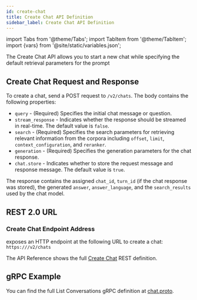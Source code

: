 ```yaml
---
id: create-chat
title: Create Chat API Definition
sidebar_label: Create Chat API Definition
---
```


import Tabs from '@theme/Tabs';
import TabItem from '@theme/TabItem';
import {vars} from '@site/static/variables.json';

The Create Chat API allows you to start a new chat while specifying the
default retrieval parameters for the prompt

## Create Chat Request and Response

To create a chat, send a POST request to `/v2/chats`. The body contains the
following properties:

- `query` - (Required) Specifies the initial chat message or question.
- `stream_response` - Indicates whether the response should be streamed in
  real-time. The default value is `false`.
- `search` - (Required) Specifies the search parameters for retrieving
  relevant information from the corpora including `offset`, `limit`,
  `context_configuration`, and `reranker`.
- `generation` - (Required) Specifies the generation parameters for the chat
  response.
- `chat.store` - Indicates whether to store the request message and response
  message. The default value is `true`.

The response contains the assigned `chat_id`, `turn_id` (if the chat response
was stored), the generated `answer`, `answer_language`, and the `search_results`
used by the chat model.

## REST 2.0 URL

### Create Chat Endpoint Address

<Config v="names.product"/> exposes an HTTP endpoint at the following URL
to create a chat:
<code>https://<Config v="domains.rest.indexing"/>/v2/chats</code>

The API Reference shows the full [Create Chat](/docs/rest-api/create-chat) REST definition.

## gRPC Example

You can find the full List Conversations gRPC definition at [chat.proto](https://github.com/vectara/protos/blob/main/chat.proto).
